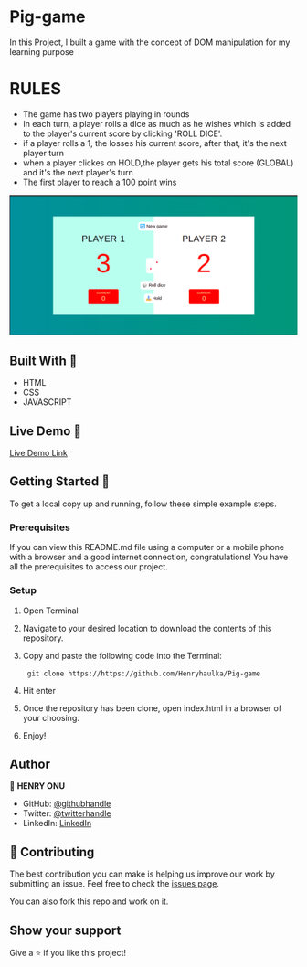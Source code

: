 # Pig-game
In this Project, I built a game with the concept of DOM manipulation for my learning purpose

# RULES
- The game has two players playing in rounds
- In each turn, a player rolls a dice as much as he wishes which is added to the player's current score by clicking 'ROLL DICE'.
- if a player rolls a 1, the losses his current score, after that, it's the next player turn
- when a player clickes on HOLD,the player gets his total score (GLOBAL) and it's the next player's turn
- The first player to reach a 100 point wins

![screenshot](/img/pig-game.png)

## Built With 🧰

- HTML
- CSS
- JAVASCRIPT

## Live Demo 🔴

[Live Demo Link](https://ephemeral-blini-afe681.netlify.app/)

## Getting Started 🏁

To get a local copy up and running, follow these simple example steps.

### Prerequisites

If you can view this README.md file using a computer or a mobile phone with a browser and a good internet connection, congratulations! You have all the prerequisites to access our project.

### Setup

1. Open Terminal
2. Navigate to your desired location to download the contents of this repository.
3. Copy and paste the following code into the Terminal: 
        
        git clone https://https://github.com/Henryhaulka/Pig-game

4. Hit enter
5. Once the repository has been clone, open index.html in a browser of your choosing.
6. Enjoy!

## Author

👤 **HENRY ONU**

- GitHub: [@githubhandle](https://github.com/Henryhaulka)
- Twitter: [@twitterhandle](https://twitter.com/onu_henry)
- LinkedIn: [LinkedIn](https://www.linkedin.com/in/henry-onu)


## 🤝 Contributing

The best contribution you can make is helping us improve our work by submitting an issue. 
Feel free to check the [issues page](https://https://github.com/Henryhaulka/Pig-game/isssues).

You can also fork this repo and work on it.

## Show your support

Give a ⭐️ if you like this project!

